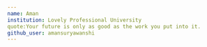 ```yaml
---
name: Aman
institution: Lovely Professional University
quote:Your future is only as good as the work you put into it.
github_user: amansuryawanshi
---
```

